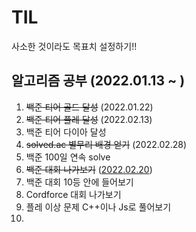 # TIL

사소한 것이라도 목표치 설정하기!!



## 알고리즘 공부 (2022.01.13 ~ )

1. ~~백준 티어 골드 달성~~ (2022.01.22)
2. ~~백준 티어 플레 달성~~  (2022.02.13)
3. 백준 티어 다이아 달성
4. ~~solved.ac 별무리 배경 얻기~~ (2022.02.28)
5. 백준 100일 연속 solve
6. ~~백준 대회 나가보기~~ ([2022.02.20](https://www.acmicpc.net/contest/view/760))
7. 백준 대회 10등 안에 들어보기
8. Cordforce 대회 나가보기
9. 플레 이상 문제 C++이나 Js로 풀어보기
10. 

